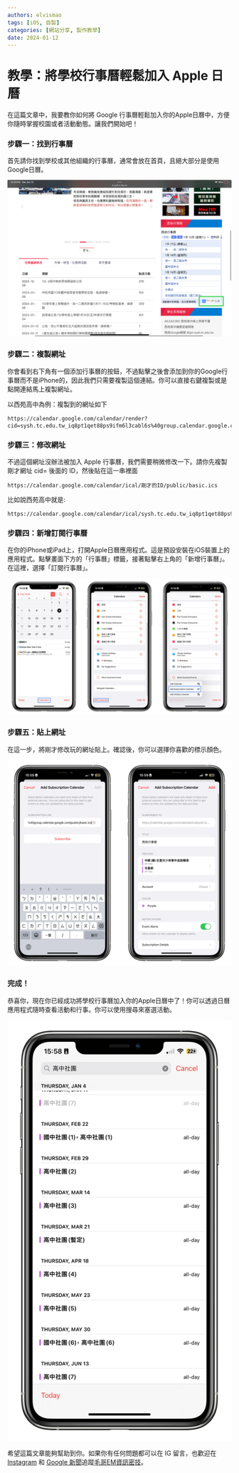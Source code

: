 ```yaml
---
authors: elvismao
tags: [iOS, 自製]
categories: [網站分享, 製作教學]
date: 2024-01-12
---
```


# 教學：將學校行事曆輕鬆加入 Apple 日曆

在這篇文章中，我要教你如何將 Google 行事曆輕鬆加入你的Apple日曆中，方便你隨時掌握校園或者活動動態。讓我們開始吧！

### 步驟一：找到行事曆

首先請你找到學校或其他組織的行事曆，通常會放在首頁，且絕大部分是使用Google日曆。

![找到行事曆](0.webp)

### 步驟二：複製網址

你會看到右下角有一個添加行事曆的按鈕，不過點擊之後會添加到你的Google行事曆而不是iPhone的，因此我們只需要複製這個連結。你可以直接右鍵複製或是點開連結馬上複製網址。

以西苑高中為例：複製到的網址如下

```
https://calendar.google.com/calendar/render?cid=sysh.tc.edu.tw_iq8pt1qet88ps9ifm6l3cabl6s%40group.calendar.google.com
```

### 步驟三：修改網址

不過這個網址沒辦法被加入 Apple 行事曆，我們需要稍微修改一下。請你先複製剛才網址 cid= 後面的 ID，然後貼在這一串裡面

```
https://calendar.google.com/calendar/ical/剛才的ID/public/basic.ics
```

比如說西苑高中就是:

```
https://calendar.google.com/calendar/ical/sysh.tc.edu.tw_iq8pt1qet88ps9ifm6l3cabl6s%40group.calendar.google.com/public/basic.ics
```

### 步驟四：新增訂閱行事曆

在你的iPhone或iPad上，打開Apple日曆應用程式。這是預設安裝在iOS裝置上的應用程式。點擊畫面下方的「行事曆」標籤，接著點擊右上角的「新增行事曆」。在這裡，選擇「訂閱行事曆」。

![新增訂閱行事曆](1.webp)

### 步驟五：貼上網址

在這一步，將剛才修改玩的網址貼上。確認後，你可以選擇你喜歡的標示顏色。

![貼上網址::img-medium](2.webp)

### 完成！

恭喜你，現在你已經成功將學校行事曆加入你的Apple日曆中了！你可以透過日曆應用程式隨時查看活動和行事。你可以使用搜尋來塞選活動。

![完成 w100::img-medium](search.webp)

希望這篇文章能夠幫助到你。如果你有任何問題都可以在 IG 留言，也歡迎在 [Instagram](https://www.instagram.com/emtech.cc) 和 [Google 新聞](https://news.google.com/publications/CAAqBwgKMKXLvgswsubVAw?ceid=TW:zh-Hant&oc=3)追蹤[毛哥EM資訊密技](https://emtech.cc/)。
